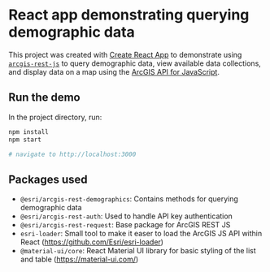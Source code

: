 # React app demonstrating querying demographic data

This project was created with [Create React App](https://github.com/facebook/create-react-app) to demonstrate using [`arcgis-rest-js`](https://github.com/esri/arcgis-rest-js) to query demographic data, view available data collections, and display data on a map using the [ArcGIS API for JavaScript](https://developers.arcgis.com/javascript/latest/).

## Run the demo

In the project directory, run:

```bash
npm install
npm start

# navigate to http://localhost:3000
```

## Packages used

- `@esri/arcgis-rest-demographics`: Contains methods for querying demographic data
- `@esri/arcgis-rest-auth`: Used to handle API key authentication
- `@esri/arcgis-rest-request`: Base package for ArcGIS REST JS
- `esri-loader`: Small tool to make it easer to load the ArcGIS JS API within React (https://github.com/Esri/esri-loader)
- `@material-ui/core`: React Material UI library for basic styling of the list and table (https://material-ui.com/)
